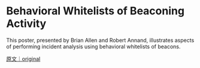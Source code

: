 
# Behavioral Whitelists of Beaconing Activity

This poster, presented by Brian Allen and Robert Annand, illustrates aspects of performing incident analysis using behavioral whitelists of beacons.

[原文｜original](https://insights.sei.cmu.edu/library/behavioral-whitelists-of-beaconing-activity/)
        